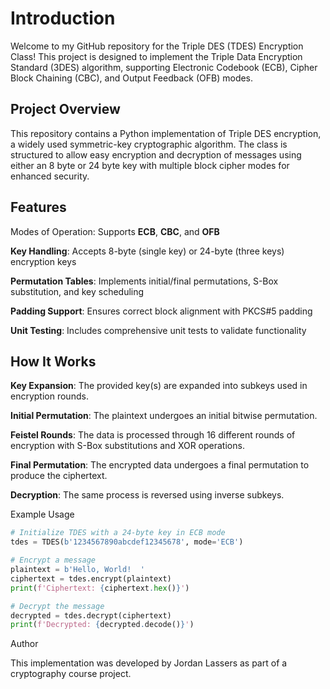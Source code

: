 # Introduction

Welcome to my GitHub repository for the Triple DES (TDES) Encryption Class! This project is designed to implement the Triple Data Encryption Standard (3DES) algorithm, supporting Electronic Codebook (ECB), Cipher Block Chaining (CBC), and Output Feedback (OFB) modes.

## Project Overview

This repository contains a Python implementation of Triple DES encryption, a widely used symmetric-key cryptographic algorithm. The class is structured to allow easy encryption and decryption of messages using either an 8 byte or 24 byte key with multiple block cipher modes for enhanced security.

## Features

Modes of Operation: Supports **ECB**, **CBC**, and **OFB**

**Key Handling**: Accepts 8-byte (single key) or 24-byte (three keys) encryption keys

**Permutation Tables**: Implements initial/final permutations, S-Box substitution, and key scheduling

**Padding Support**: Ensures correct block alignment with PKCS#5 padding

**Unit Testing**: Includes comprehensive unit tests to validate functionality

## How It Works

**Key Expansion**: The provided key(s) are expanded into subkeys used in encryption rounds.

**Initial Permutation**: The plaintext undergoes an initial bitwise permutation.

**Feistel Rounds**: The data is processed through 16 different rounds of encryption with S-Box substitutions and XOR operations.

**Final Permutation**: The encrypted data undergoes a final permutation to produce the ciphertext.

**Decryption**: The same process is reversed using inverse subkeys.

Example Usage

``` python
# Initialize TDES with a 24-byte key in ECB mode
tdes = TDES(b'1234567890abcdef12345678', mode='ECB')

# Encrypt a message
plaintext = b'Hello, World!  '
ciphertext = tdes.encrypt(plaintext)
print(f'Ciphertext: {ciphertext.hex()}')

# Decrypt the message
decrypted = tdes.decrypt(ciphertext)
print(f'Decrypted: {decrypted.decode()}')
```
Author

This implementation was developed by Jordan Lassers as part of a cryptography course project.
